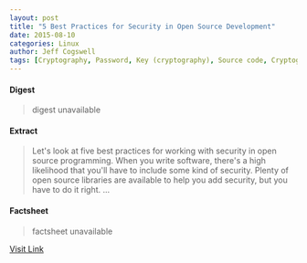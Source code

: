 ```yaml
---
layout: post
title: "5 Best Practices for Security in Open Source Development"
date: 2015-08-10
categories: Linux
author: Jeff Cogswell
tags: [Cryptography, Password, Key (cryptography), Source code, Cryptographic hash function, Library (computing), Cybercrime, Information technology management, Security technology, Espionage techniques, Information Age, Information governance, Areas of computer science, Digital technology, Security engineering, Secure communication, Technology, Software, Systems engineering, Computer security, Cyberwarfare, Computing]
---
```



#### Digest
>digest unavailable

#### Extract
>Let's look at five best practices for working with security in open source programming. When you write software, there's a high likelihood that you'll have to include some kind of security. Plenty of open source libraries are available to help you add security, but you have to do it right....

#### Factsheet
>factsheet unavailable

[Visit Link](https://www.linux.com/news/software/applications/844424-5-best-practices-for-security-in-open-source-development/)


